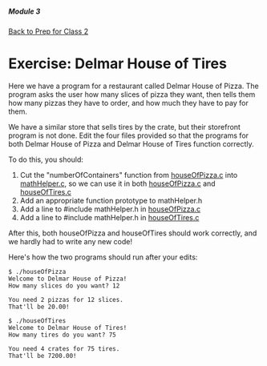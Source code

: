 ##### Module 3
[Back to Prep for Class 2](../../class2-prep#compiling-header-files)

# Exercise: Delmar House of Tires

Here we have a program for a restaurant called Delmar House of Pizza. The program asks the user how many slices of pizza they want, then tells them how many pizzas they have to order, and how much they have to pay for them.

We have a similar store that sells tires by the crate, but their storefront program is not done. Edit the four files provided so that the programs for both Delmar House of Pizza and Delmar House of Tires function correctly.

To do this, you should:

1. Cut the "numberOfContainers" function from [houseOfPizza.c](./houseOfPizza.c) into [mathHelper.c](./mathHelper.c), so we can use it in both [houseOfPizza.c](./houseOfPizza.c) and [houseOfTires.c](./houseOfTires.c)
2. Add an appropriate function prototype to mathHelper.h
3. Add a line to #include mathHelper.h in [houseOfPizza.c](./houseOfPizza.c)
4. Add a line to #include mathHelper.h in [houseOfTires.c](./houseOfTires.c)

After this, both houseOfPizza and houseOfTires should work correctly, and we hardly had to write any new code!

Here's how the two programs should run after your edits:

```
$ ./houseOfPizza
Welcome to Delmar House of Pizza!
How many slices do you want? 12

You need 2 pizzas for 12 slices.
That'll be 20.00!
```

```
$ ./houseOfTires
Welcome to Delmar House of Tires!
How many tires do you want? 75

You need 4 crates for 75 tires.
That'll be 7200.00!
```
